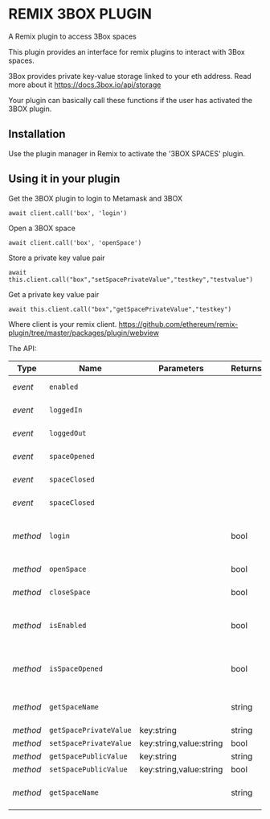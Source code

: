 # REMIX 3BOX PLUGIN
A Remix plugin to access 3Box spaces

This plugin provides an interface for remix plugins to interact with 3Box spaces.

3Box provides private key-value storage linked to your eth address. Read more about it <a target=_blank href='https://docs.3box.io/api/storage'>https://docs.3box.io/api/storage</a>

Your plugin can basically call these functions if the user has activated the 3BOX plugin.

## Installation

Use the plugin manager in Remix to activate the '3BOX SPACES' plugin.

## Using it in your plugin

Get the 3BOX plugin to login to Metamask and 3BOX

```
await client.call('box', 'login')
```

Open a 3BOX space

```
await client.call('box', 'openSpace')
```

Store a private key value pair

```
await this.client.call("box","setSpacePrivateValue","testkey","testvalue")
```

Get a private key value pair

```
await this.client.call("box","getSpacePrivateValue","testkey")
```


Where client is your remix client.
<a href='https://github.com/ethereum/remix-plugin/tree/master/packages/plugin/webview' target=_blank>https://github.com/ethereum/remix-plugin/tree/master/packages/plugin/webview</a>


The API:

|Type     |Name                   |Parameters  |Returns     |Description                                      |
|---------|-----------------------|------------|------------|-------------------------------------------------|
|_event_  |`enabled`            |            |            | Metamask is connected
|_event_  |`loggedIn`            |            |            | 3Box is connected
|_event_  |`loggedOut`            |            |            | Logged out of 3Box
|_event_  |`spaceOpened`            |            |            | 3Box space is opened
|_event_  |`spaceClosed`            |            |            | 3Box space is closed
|_event_  |`spaceClosed`            |            |            | 3Box space is closed
|_method_  |`login`            |            | bool           | connect metamask to this plugin, then login to 3box
|_method_  |`openSpace`            |            | bool           | Open the 3box space
|_method_  |`closeSpace`            |            | bool           | Open the 3box space
|_method_  |`isEnabled`            |            | bool           | metamask AND 3box are connected/logged to this plugin
|_method_  |`isSpaceOpened`            |            | bool           | return true if the calling plugin has already an opened space
|_method_  |`getSpaceName`            |            | string           | Gives the name of the space currently used
|_method_  |`getSpacePrivateValue`            | key:string           | string           | 
|_method_  |`setSpacePrivateValue`            | key:string,value:string           | bool           | 
|_method_  |`getSpacePublicValue`            | key:string           | string           | 
|_method_  |`setSpacePublicValue`            | key:string,value:string           | bool           | 
|_method_  |`getSpaceName`            |            | string           | Gives the name of the space currently used



